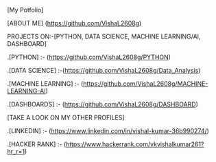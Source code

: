[My Potfolio]

[ABOUT ME] (https://github.com/VishaL2608g)


PROJECTS ON:-[PYTHON, DATA SCIENCE, MACHINE LEARNING/AI, DASHBOARD]

.[PYTHON] :- (https://github.com/VishaL2608g/PYTHON)

.[DATA SCIENCE] :-(https://github.com/VishaL2608g/Data_Analysis)

.[MACHINE LEARNING] :- (https://github.com/VishaL2608g/MACHINE-LEARNING-AI)

.[DASHBOARDS] :- (https://github.com/VishaL2608g/DASHBOARD)


[TAKE A LOOK ON MY OTHER PROFILES]

.[LINKEDIN] :- (https://www.linkedin.com/in/vishal-kumar-36b990274/)

.[HACKER RANK] :- (https://www.hackerrank.com/vkvishalkumar261?hr_r=1)
